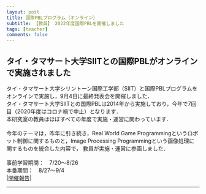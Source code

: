 ```yaml
---
layout: post
title: 国際PBLプログラム（オンライン）
subtitle: 【教員】 2022年度国際PBLを開催しました
tags: [teacher]
comments: false
---
```


## タイ・タマサート大学SIITとの国際PBLがオンラインで実施されました<br>

タイ・タマサート大学シリントーン国際工学部（SIIT）と国際PBLプログラムをオンラインで実施し，9月4日に最終発表会を開催しました．<br>
タイ・タマサート大学SIITとの国際PBLは2014年から実施しており，今年で7回目（2020年度はコロナ禍で中止）となります．<br>
本研究室の教員はほぼすべての年度で実施・運営に関わっています．<br>
<br>
今年のテーマは，昨年に引き続き，Real World Game Programmingというロボット制御に関するものと，Image Processing Programmingという画像処理に関するものを統合した内容で，
教員が実施・運営に参画しました．<br>
<br>
事前学習期間：　7/20～8/26<br>
本番期間：　8/27～9/4<br>
|[開催報告](http://www.oit.ac.jp/japanese/topics/?i=8674)|


<hr>

